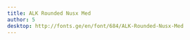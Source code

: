 ```yaml
---
title: ALK Rounded Nusx Med
author: 5
desktop: http://fonts.ge/en/font/684/ALK-Rounded-Nusx-Med
---
```

